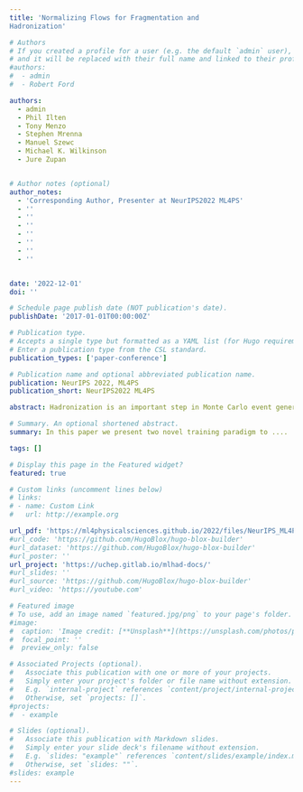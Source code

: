```yaml
---
title: 'Normalizing Flows for Fragmentation and
Hadronization'

# Authors
# If you created a profile for a user (e.g. the default `admin` user), write the username (folder name) here
# and it will be replaced with their full name and linked to their profile.
#authors:
#  - admin
#  - Robert Ford

authors:
  - admin
  - Phil Ilten
  - Tony Menzo
  - Stephen Mrenna
  - Manuel Szewc
  - Michael K. Wilkinson
  - Jure Zupan


# Author notes (optional)
author_notes:
  - 'Corresponding Author, Presenter at NeurIPS2022 ML4PS'
  - ''
  - ''
  - ''
  - ''
  - ''
  - ''
  - ''


date: '2022-12-01'
doi: ''

# Schedule page publish date (NOT publication's date).
publishDate: '2017-01-01T00:00:00Z'

# Publication type.
# Accepts a single type but formatted as a YAML list (for Hugo requirements).
# Enter a publication type from the CSL standard.
publication_types: ['paper-conference']

# Publication name and optional abbreviated publication name.
publication: NeurIPS 2022, ML4PS
publication_short: NeurIPS2022 ML4PS

abstract: Hadronization is an important step in Monte Carlo event generators, where quarks and gluons are bound into physically observable hadrons. Previous work has demonstrated first steps towards a machine-learning (ML) based simulation of the hadronization process. However, the presented architectures are limited to producing only pions as hadron emissions. In this work we use normalizing flows to overcome this limitation. We use masked autoregressive flows as a generator for the kinematic distributions in the hadronization pipeline. We condition normalizing flows (NFs) on different hadron masses and initial configuration energies, which allows for the emission of hadrons with arbitrary masses. The NF generated kinematic distributions match the PYTHIA generated ones well. In this paper we present our preliminary results.

# Summary. An optional shortened abstract.
summary: In this paper we present two novel training paradigm to ....

tags: []

# Display this page in the Featured widget?
featured: true

# Custom links (uncomment lines below)
# links:
# - name: Custom Link
#   url: http://example.org

url_pdf: 'https://ml4physicalsciences.github.io/2022/files/NeurIPS_ML4PS_2022_125.pdf'
#url_code: 'https://github.com/HugoBlox/hugo-blox-builder'
#url_dataset: 'https://github.com/HugoBlox/hugo-blox-builder'
#url_poster: ''
url_project: 'https://uchep.gitlab.io/mlhad-docs/'
#url_slides: ''
#url_source: 'https://github.com/HugoBlox/hugo-blox-builder'
#url_video: 'https://youtube.com'

# Featured image
# To use, add an image named `featured.jpg/png` to your page's folder.
#image:
#  caption: 'Image credit: [**Unsplash**](https://unsplash.com/photos/pLCdAaMFLTE)'
#  focal_point: ''
#  preview_only: false

# Associated Projects (optional).
#   Associate this publication with one or more of your projects.
#   Simply enter your project's folder or file name without extension.
#   E.g. `internal-project` references `content/project/internal-project/index.md`.
#   Otherwise, set `projects: []`.
#projects:
#  - example

# Slides (optional).
#   Associate this publication with Markdown slides.
#   Simply enter your slide deck's filename without extension.
#   E.g. `slides: "example"` references `content/slides/example/index.md`.
#   Otherwise, set `slides: ""`.
#slides: example
---
```




